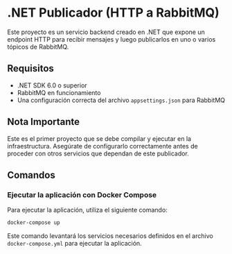 
# .NET Publicador (HTTP a RabbitMQ)

Este proyecto es un servicio backend creado en .NET que expone un endpoint HTTP para recibir mensajes y luego publicarlos en uno o varios tópicos de RabbitMQ.

## Requisitos

- .NET SDK 6.0 o superior
- RabbitMQ en funcionamiento
- Una configuración correcta del archivo `appsettings.json` para RabbitMQ

## Nota Importante

Este es el primer proyecto que se debe compilar y ejecutar en la infraestructura. Asegúrate de configurarlo correctamente antes de proceder con otros servicios que dependan de este publicador.

## Comandos

### Ejecutar la aplicación con Docker Compose

Para ejecutar la aplicación, utiliza el siguiente comando:

```bash
docker-compose up
```

Este comando levantará los servicios necesarios definidos en el archivo `docker-compose.yml` para ejecutar la aplicación.
